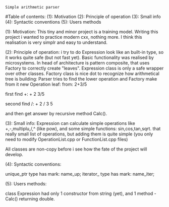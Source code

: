
	Simple arithmetic parser

#Table of contents:
(1): Motivation
(2): Principle of operation
(3): Small info
(4): Syntactic conventions
(5): Users methods


(1):
Motivation:
This tiny and minor project is a training model.
Writing this project i wanted to practice modern cxx, nothing more.
I think this realisation is very simplr and easy to understand.

(2):
Principle of operation:
i try to do Expression look like an built-in type,
so it works quite safe (but not fast yet).
Basic functionality was realised by microsystems.
In head of architecture is pattern composite, that uses Factory to correctly create "leaves".
Expression class is only a safe wrapper over other classes.
Factory class is nice dot to recognize how arithmetical tree is building:
Parser tries to find the lower operation and Factory make from it new Operation leaf:
from:
2+3/5

first find +:
 +
2 3/5

second find /:
 +
2  /
  3 5

and then get answer by recursive method Calc().

(3):
Small info:
Expression can calculate simple operations like +,-,multiplu,/,^ (like pow), and some simple functions: 
sin,cos,tan,sqrt. that really small list of operations, but adding them is quite simple 
(you only need to modify OperationList.cpp or FunctionList.cpp files)

All classes are non-copy before i see how the fate of the project will develop.

(4):
Syntactic conventions:

unique_ptr type has mark: name_up;
iterator_ type has mark: name_iter;

(5):
Users methods:

class Expression had only 1 constructor from string (yet), 
and 1 method - Calc() returning double.